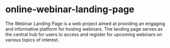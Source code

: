 # online-webinar-landing-page
The Webinar Landing Page is a web project aimed at providing an engaging and informative platform for hosting webinars. The landing page serves as the central hub for users to access and register for upcoming webinars on various topics of interest.
